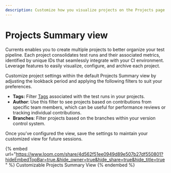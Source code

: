 ```yaml
---
description: Customize how you visualize projects on the Projects page
---
```


# Projects Summary view

Currents enables you to create multiple projects to better organize your test pipeline. Each project consolidates test runs and their associated metrics, identified by unique IDs that seamlessly integrate with your CI environment. Leverage features to easily visualize, configure, and archive each project.

Customize project settings within the default Projects Summary view by adjusting the lookback period and applying the following filters to suit your preferences.

* **Tags:** Filter [Tags](../../guides/playwright-tags.md) associated with the test runs in your projects.
* **Author**: Use this filter to see projects based on contributions from specific team members, which can be useful for performance reviews or tracking individual contributions.
* **Branches**: Filter projects based on the branches within your version control system.

Once you’ve configured the view, save the settings to maintain your customized view for future sessions.

{% embed url="https://www.loom.com/share/4d562f51ee0949d89e507b27df550801?hideEmbedTopBar=true.&hide_owner=true&hide_share=true&hide_title=true" %}
Customizable Projects Summary View
{% endembed %}
